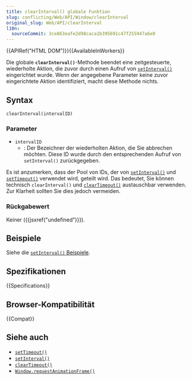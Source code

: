 ```yaml
---
title: clearInterval() globale Funktion
slug: conflicting/Web/API/Window/clearInterval
original_slug: Web/API/clearInterval
l10n:
  sourceCommit: 3ce863eafe2d98caca1b395691c47f255947a6e0
---
```


{{APIRef("HTML DOM")}}{{AvailableInWorkers}}

Die globale **`clearInterval()`**-Methode beendet eine zeitgesteuerte, wiederholte Aktion, die zuvor durch einen Aufruf von [`setInterval()`](/de/docs/Web/API/SetInterval) eingerichtet wurde. Wenn der angegebene Parameter keine zuvor eingerichtete Aktion identifiziert, macht diese Methode nichts.

## Syntax

```js-nolint
clearInterval(intervalID)
```

### Parameter

- `intervalID`
  - : Der Bezeichner der wiederholten Aktion, die Sie abbrechen möchten. Diese ID wurde durch den entsprechenden Aufruf von `setInterval()` zurückgegeben.

Es ist anzumerken, dass der Pool von IDs, der von [`setInterval()`](/de/docs/Web/API/SetInterval) und [`setTimeout()`](/de/docs/Web/API/SetTimeout) verwendet wird, geteilt wird. Das bedeutet, Sie können technisch `clearInterval()` und [`clearTimeout()`](/de/docs/Web/API/ClearTimeout) austauschbar verwenden. Zur Klarheit sollten Sie dies jedoch vermeiden.

### Rückgabewert

Keiner ({{jsxref("undefined")}}).

## Beispiele

Siehe die [`setInterval()` Beispiele](/de/docs/Web/API/setInterval#examples).

## Spezifikationen

{{Specifications}}

## Browser-Kompatibilität

{{Compat}}

## Siehe auch

- [`setTimeout()`](/de/docs/Web/API/SetTimeout)
- [`setInterval()`](/de/docs/Web/API/SetInterval)
- [`clearTimeout()`](/de/docs/Web/API/ClearTimeout)
- [`Window.requestAnimationFrame()`](/de/docs/Web/API/Window/requestAnimationFrame)
